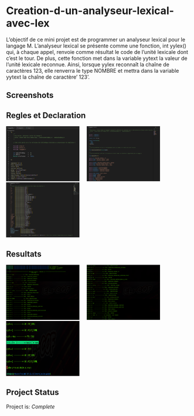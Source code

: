 # Creation-d-un-analyseur-lexical-avec-lex

L’objectif de ce mini projet est de programmer un analyseur lexical pour le
langage M. L’analyseur lexical se présente comme une fonction, int yylex() qui, à
chaque appel, renvoie comme résultat le code de l’unité lexicale dont c’est le
tour. De plus, cette fonction met dans la variable yytext la valeur de l’unité
lexicale reconnue. Ainsi, lorsque yylex reconnaı̂t la chaı̂ne de caractères 123, elle
renverra le type NOMBRE et mettra dans la variable yytext la chaı̂ne de
caractère’ 123’.

## Screenshots
## Regles et Declaration
<img src="./img/declaration.png" alt="" width="200" height="150"/>&nbsp;&nbsp;&nbsp;&nbsp;&nbsp;<img src="./img/h1.png" alt="" width="200" height="150"/>&nbsp;&nbsp;&nbsp;&nbsp;&nbsp;<img src="./img/regle_de_production.png" alt="" width="200" height="150"/>
## Resultats
<img src="./img/resultat1.png" alt="" width="200" height="150"/>&nbsp;&nbsp;&nbsp;&nbsp;&nbsp;<img src="./img/resultat3.png" alt="" width="200" height="150"/>&nbsp;&nbsp;&nbsp;&nbsp;&nbsp;<img src="./img/resultat4.png" alt="" width="200" height="150"/>


## Project Status
Project is: _Complete_

